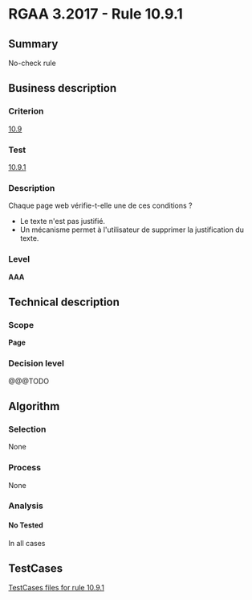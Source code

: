 # RGAA 3.2017 - Rule 10.9.1

## Summary
No-check rule


## Business description

### Criterion
[10.9](http://references.modernisation.gouv.fr/rgaa-accessibilite/criteres.html#crit-10-9)

### Test
[10.9.1](http://references.modernisation.gouv.fr/rgaa-accessibilite/criteres.html#test-10-9-1)

### Description
<div lang="fr">Chaque page web v&#xE9;rifie-t-elle une de ces conditions&nbsp;? <ul><li>Le texte n'est pas justifi&#xE9;.</li> <li>Un m&#xE9;canisme permet &#xE0; l'utilisateur de supprimer la justification du texte.</li> </ul></div>

### Level
**AAA**


## Technical description

### Scope
**Page**

### Decision level
@@@TODO


## Algorithm

### Selection
None

### Process
None

### Analysis

#### No Tested
In all cases


##  TestCases

[TestCases files for rule 10.9.1](https://github.com/Asqatasun/Asqatasun/tree/develop/rules/rules-rgaa3.2017/src/test/resources/testcases/rgaa32017/Rgaa32017Rule100901/)


